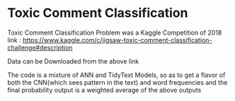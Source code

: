 # Toxic Comment Classification 

Toxic Comment Classification Problem was a Kaggle Competition of 2018 
link : https://www.kaggle.com/c/jigsaw-toxic-comment-classification-challenge#description 

Data can be Downloaded from the above link 

The code is a mixture of ANN and TidyText Models, so as to get a flavor of both the CNN(which sees pattern in the text) and word frequencies and the final probability output is a weighted average of the above outputs
